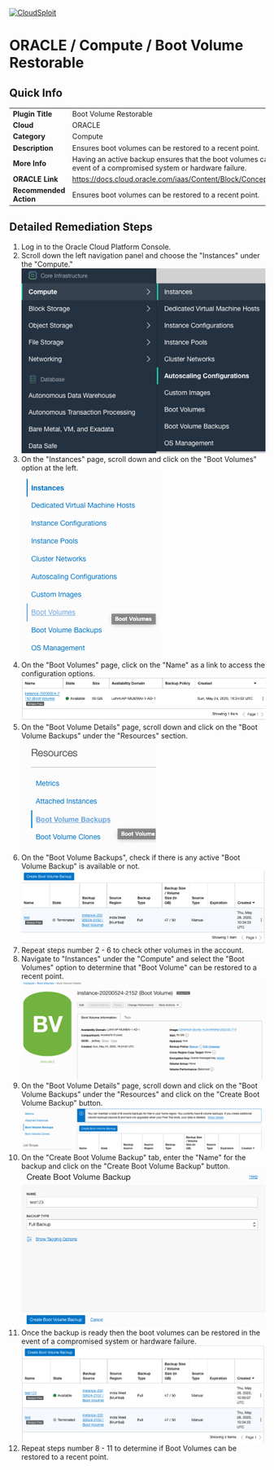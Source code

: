 [![CloudSploit](https://cloudsploit.com/img/logo-new-big-text-100.png "CloudSploit")](https://cloudsploit.com)

# ORACLE / Compute / Boot Volume Restorable

## Quick Info

| | |
|-|-|
| **Plugin Title** | Boot Volume Restorable |
| **Cloud** | ORACLE |
| **Category** | Compute |
| **Description** | Ensures boot volumes can be restored to a recent point. |
| **More Info** | Having an active backup ensures that the boot volumes can be restored in the event of a compromised system or hardware failure. |
| **ORACLE Link** | https://docs.cloud.oracle.com/iaas/Content/Block/Concepts/bootvolumes.htm |
| **Recommended Action** | Ensures boot volumes can be restored to a recent point. |

## Detailed Remediation Steps
1. Log in to the Oracle Cloud Platform Console.
2. Scroll down the left navigation panel and choose the "Instances" under the "Compute." </br> <img src="/resources/oracle/compute/boot-volume-restorable/step2.png"/>
3. On the "Instances" page, scroll down and click on the "Boot Volumes" option at the left.</br> <img src="/resources/oracle/compute/boot-volume-restorable/step3.png"/>
4. On the "Boot Volumes" page, click on the "Name" as a link to access the configuration options.</br> <img src="/resources/oracle/compute/boot-volume-restorable/step4.png"/>
5. On the "Boot Volume Details" page, scroll down and click on the "Boot Volume Backups" under the "Resources" section.</br>  <img src="/resources/oracle/compute/boot-volume-restorable/step5.png"/>
6. On the "Boot Volume Backups", check if there is any active "Boot Volume Backup" is available or not.</br>  <img src="/resources/oracle/compute/boot-volume-restorable/step6.png"/>
7. Repeat steps number 2 - 6 to check other volumes in the account.</br>
8. Navigate to "Instances" under the "Compute" and select the "Boot Volumes" option to determine that "Boot Volume" can be restored to a recent point.</br> <img src="/resources/oracle/compute/boot-volume-restorable/step8.png"/>
9. On the "Boot Volume Details" page, scroll down and click on the "Boot Volume Backups" under the "Resources" and click on the "Create Boot Volume Backup" button.</br> <img src="/resources/oracle/compute/boot-volume-restorable/step9.png"/>
10. On the "Create Boot Volume Backup" tab, enter the "Name" for the backup and click on the "Create Boot Volume Backup" button.</br> <img src="/resources/oracle/compute/boot-volume-restorable/step10.png"/>
11. Once the backup is ready then the boot volumes can be restored in the event of a compromised system or hardware failure.</br> <img src="/resources/oracle/compute/boot-volume-restorable/step11.png"/>
12. Repeat steps number 8 - 11 to determine if Boot Volumes can be restored to a recent point.</br>
